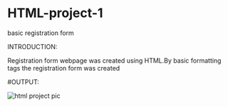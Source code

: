 # HTML-project-1
basic registration form

INTRODUCTION:

Registration form webpage was created using HTML.By basic formatting tags the registration form was created

#OUTPUT:


![html project pic](https://user-images.githubusercontent.com/106869388/174424278-f29008c2-1eec-4f78-b538-81ef3907358a.png)



